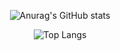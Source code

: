 <!-- ### Hi there 👋-->

<div align="center">
  
  ![Anurag's GitHub stats](https://github-readme-stats.vercel.app/api?username=hyeon330&show_icons=true&theme=tokyonight)

  ![Top Langs](https://github-readme-stats.vercel.app/api/top-langs/?username=hyeon330&layout=compact&theme=tokyonight)
</div>
<!--img src="https://img.shields.io/badge/Java-blue?style=plastic&logo=Java&logoColor=white"/-->

<!--
**Hyeon330/hyeon330** is a ✨ _special_ ✨ repository because its `README.md` (this file) appears on your GitHub profile.

Here are some ideas to get you started:

- 🔭 I’m currently working on ...
- 🌱 I’m currently learning ...
- 👯 I’m looking to collaborate on ...
- 🤔 I’m looking for help with ...
- 💬 Ask me about ...
- 📫 How to reach me: ...
- 😄 Pronouns: ...
- ⚡ Fun fact: ...
-->
